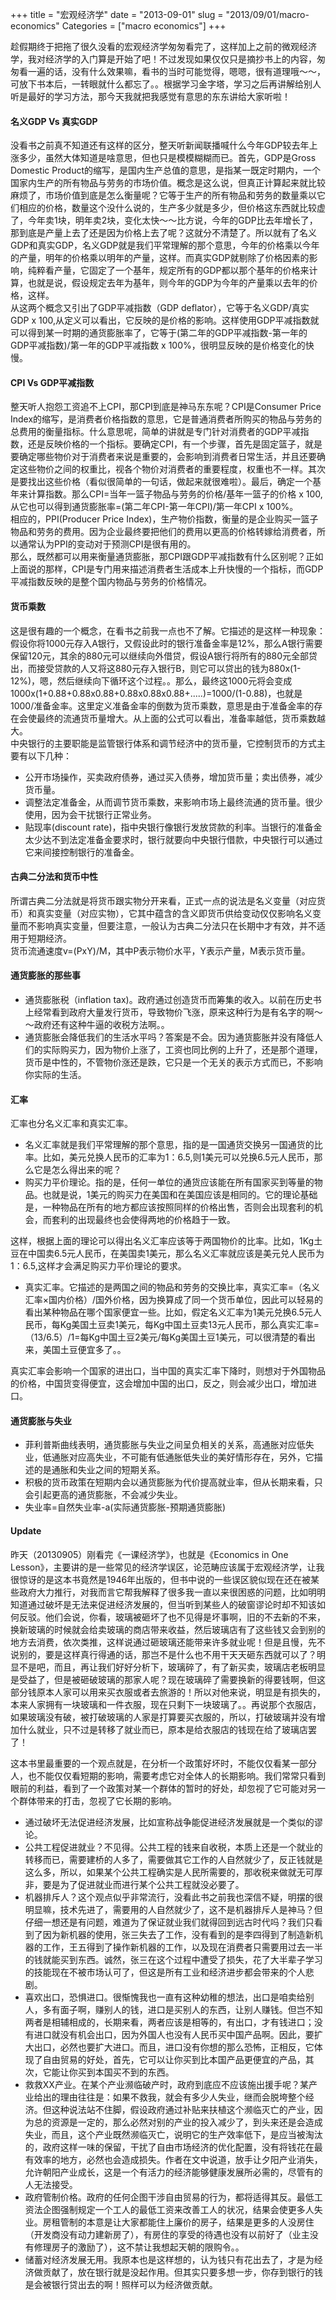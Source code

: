 +++
title = "宏观经济学"
date = "2013-09-01"
slug = "2013/09/01/macro-economics"
Categories = ["macro economics"]
+++

趁假期终于把拖了很久没看的宏观经济学匆匆看完了，这样加上之前的微观经济学，我对经济学的入门算是开始了吧！不过发现如果仅仅只是摘抄书上的内容，匆匆看一遍的话，没有什么效果嘛，看书的当时可能觉得，嗯嗯，很有道理哦～～，可放下书本后，一转眼就什么都忘了。。根据学习金字塔，学习之后再讲解给别人听是最好的学习方法，那今天我就把我感觉有意思的东东讲给大家听啦！

#### 名义GDP Vs 真实GDP

没看书之前真不知道还有这样的区分，整天听新闻联播喊什么今年GDP较去年上涨多少，虽然大体知道是啥意思，但也只是模模糊糊而已。首先，GDP是Gross Domestic Product的缩写，是国内生产总值的意思，是指某一既定时期内，一个国家内生产的所有物品与劳务的市场价值。概念是这么说，但真正计算起来就比较麻烦了，市场价值到底是怎么衡量呢？它等于生产的所有物品和劳务的数量乘以它们相应的价格，数量这个没什么说的，生产多少就是多少，但价格这东西就比较虚了，今年卖1块，明年卖2块，变化太快～～比方说，今年的GDP比去年增长了，那到底是产量上去了还是因为价格上去了呢？这就分不清楚了。所以就有了名义GDP和真实GDP，名义GDP就是我们平常理解的那个意思，今年的价格乘以今年的产量，明年的价格乘以明年的产量，这样。而真实GDP就剔除了价格因素的影响，纯粹看产量，它固定了一个基年，规定所有的GDP都以那个基年的价格来计算，也就是说，假设规定去年为基年，则今年的GDP为今年的产量乘以去年的价格，这样。    
从这两个概念又引出了GDP平减指数（GDP deflator），它等于名义GDP/真实GDP x 100,从定义可以看出，它反映的是价格的影响。这样使用GDP平减指数就可以得到某一时期的通货膨胀率了，它等于(第二年的GDP平减指数-第一年的GDP平减指数)/第一年的GDP平减指数 x 100%，很明显反映的是价格变化的快慢。

#### CPI Vs GDP平减指数

整天听人抱怨工资追不上CPI，那CPI到底是神马东东呢？CPI是Consumer Price Index的缩写，是消费者价格指数的意思，它是普通消费者所购买的物品与劳务的总费用的衡量指标。什么意思呢，简单的讲就是专门针对消费者的GDP平减指数，还是反映价格的一个指标。要确定CPI，有一个步骤，首先是固定篮子，就是要确定哪些物价对于消费者来说是重要的，会影响到消费者日常生活，并且还要确定这些物价之间的权重比，视各个物价对消费者的重要程度，权重也不一样。其次是要找出这些价格（看似很简单的一句话，做起来就很难啦）。最后，确定一个基年来计算指数。那么CPI=当年一篮子物品与劳务的价格/基年一篮子的价格 x 100,从它也可以得到通货膨胀率=(第二年CPI-第一年CPI)/第一年CPI x 100%。    
相应的，PPI(Producer Price Index)，生产物价指数，衡量的是企业购买一篮子物品和劳务的费用。因为企业最终要把他们的费用以更高的价格转嫁给消费者，所以通常认为PPI的变动对于预测CPI是很有用的。    
那么，既然都可以用来衡量通货膨胀，那CPI跟GDP平减指数有什么区别呢？正如上面说的那样，CPI是专门用来描述消费者生活成本上升快慢的一个指标，而GDP平减指数反映的是整个国内物品与劳务的价格情况。

#### 货币乘数

这是很有趣的一个概念，在看书之前我一点也不了解。它描述的是这样一种现象：假设你将1000元存入A银行，又假设此时的银行准备金率是12%，那么A银行需要保留120元，其余的880元可以继续向外借贷，假设A银行将所有的880元全部贷出，而接受贷款的人又将这880元存入银行B，则它可以贷出的钱为880x(1-12%)，嗯，然后继续向下循环这个过程。。那么，最终这1000元将会变成1000x(1+0.88+0.88x0.88+0.88x0.88x0.88+.....)=1000/(1-0.88)，也就是1000/准备金率。这里定义准备金率的倒数为货币乘数，意思是由于准备金率的存在会使最终的流通货币量增大。从上面的公式可以看出，准备率越低，货币乘数越大。    
中央银行的主要职能是监管银行体系和调节经济中的货币量，它控制货币的方式主要有以下几种：

- 公开市场操作，买卖政府债券，通过买入债券，增加货币量；卖出债券，减少货币量。
- 调整法定准备金，从而调节货币乘数，来影响市场上最终流通的货币量。很少使用，因为会干扰银行正常业务。
- 贴现率(discount rate)，指中央银行像银行发放贷款的利率。当银行的准备金太少达不到法定准备金要求时，银行就要向中央银行借款，中央银行可以通过它来间接控制银行的准备金。

#### 古典二分法和货币中性

所谓古典二分法就是将货币跟实物分开来看，正式一点的说法是名义变量（对应货币）和真实变量（对应实物），它其中蕴含的含义即货币供给变动仅仅影响名义变量而不影响真实变量，但要注意，一般认为古典二分法只在长期中才有效，并不适用于短期经济。    
货币流通速度v=(PxY)/M，其中P表示物价水平，Y表示产量，M表示货币量。

#### 通货膨胀的那些事

- 通货膨胀税（inflation tax)。政府通过创造货币而筹集的收入。以前在历史书上经常看到政府大量发行货币，导致物价飞涨，原来这种行为是有名字的啊～～政府还有这种牛逼的收税方法啊。。
- 通货膨胀会降低我们的生活水平吗？答案是不会。因为通货膨胀并没有降低人们的实际购买力，因为物价上涨了，工资也同比例的上升了，还是那个道理，货币是中性的，不管物价涨还是跌，它只是一个无关的表示方式而已，不影响你实际的生活。

#### 汇率

汇率也分名义汇率和真实汇率。    

- 名义汇率就是我们平常理解的那个意思，指的是一国通货交换另一国通货的比率。比如，美元兑换人民币的汇率为1：6.5,则1美元可以兑换6.5元人民币，那么它是怎么得出来的呢？
- 购买力平价理论。指的是，任何一单位的通货应该能在所有国家买到等量的物品。也就是说，1美元的购买力在美国和在美国应该是相同的。它的理论基础是，一种物品在所有的地方都应该按照同样的价格出售，否则会出现套利的机会，而套利的出现最终也会使得两地的价格趋于一致。

这样，根据上面的理论可以得出名义汇率应该等于两国物价的比率。比如，1Kg土豆在中国卖6.5元人民币，在美国卖1美元，那么名义汇率就应该是美元兑人民币为1：6.5,这样才会满足购买力平价理论的要求。    

- 真实汇率。它描述的是两国之间的物品和劳务的交换比率，真实汇率=（名义汇率×国内价格）/国外价格，因为换算成了同一个货币单位，因此可以轻易的看出某种物品在哪个国家便宜一些。比如，假定名义汇率为1美元兑换6.5元人民币，每Kg美国土豆卖1美元，每Kg中国土豆卖13元人民币，那么真实汇率=（13/6.5）/1=每Kg中国土豆2美元/每Kg美国土豆1美元，可以很清楚的看出来，美国土豆便宜多了。。    

真实汇率会影响一个国家的进出口，当中国的真实汇率下降时，则想对于外国物品的价格，中国货变得便宜，这会增加中国的出口，反之，则会减少出口，增加进口。

#### 通货膨胀与失业

- 菲利普斯曲线表明，通货膨胀与失业之间呈负相关的关系，高通胀对应低失业，低通胀对应高失业，不可能有低通胀低失业的美好情形存在，另外，它描述的是通胀和失业之间的短期关系。
- 积极的货币政策在短期内会以通货膨胀为代价提高就业率，但从长期来看，只会引起更高的通货膨胀，不会减少失业。
- 失业率=自然失业率-a(实际通货膨胀-预期通货膨胀)

#### Update

昨天（20130905）刚看完《一课经济学》，也就是《Economics in One Lesson》，主要讲的是一些常见的经济学误区，论范畴应该属于宏观经济学，让我很惊讶的是这本书竟然是1946年出版的，但书中说的一些误区貌似现在还在被某些政府大力推行，对我而言它帮我解释了很多我一直以来很困惑的问题，比如明明知道通过破坏是无法来促进经济发展的，但当听到某些人的破窗谬论时却不知该如何反驳。他们会说，你看，玻璃被砸坏了也不见得是坏事啊，旧的不去新的不来，换新玻璃的时候就会给卖玻璃的商店带来收益，然后玻璃店有了这些钱又会到别的地方去消费，依次类推，这样说通过砸玻璃还能带来许多就业呢！但是且慢，先不说别的，要是这样真行得通的话，那岂不是什么也不用干天天砸东西就可以了？明显不是吧，而且，再让我们好好分析下，玻璃碎了，有了新买卖，玻璃店老板明显是受益了，但是被砸破玻璃的那家人呢？现在玻璃碎了需要换新的得要钱啊，但这部分钱原本人家可以用来买衣服或者去旅游的！所以对他来说，明显是有损失的，本来人家拥有一块玻璃和一件衣服，现在只剩下一块玻璃了。。再说那个衣服店，如果玻璃没有破，被打破玻璃的人家是打算要买衣服的，所以，打破玻璃并没有增加什么就业，只不过是转移了就业而已，原本是给衣服店的钱现在给了玻璃店罢了！    

这本书里最重要的一个观点就是，在分析一个政策好坏时，不能仅仅看某一部分人，也不能仅仅看短期的影响，需要考虑它对全体人的长期影响。我们常常只看到眼前的利益，看到了一个政策对某一个群体的暂时的好处，却忽视了它可能对另一个群体带来的打击，忽视了它长期的影响。

- 通过破坏无法促进经济发展，比如宣称战争能促进经济发展就是一个类似的谬论。
- 公共工程促进就业？不见得。公共工程的钱来自收税，本质上还是一个就业的转移而已，需要建桥的人多了，需要做其它工作的人自然就少了，反正钱就是这么多，所以，如果某个公共工程确实是人民所需要的，那收税来做就无可厚非，要是为了促进就业而进行某个公共工程就没必要了。
- 机器排斥人？这个观点似乎非常流行，没看此书之前我也深信不疑，明摆的很明显嘛，技术先进了，需要用的人自然就少了，这不是机器排斥人是神马？但仔细一想还是有问题，难道为了保证就业我们就得回到远古时代吗？我们只看到了因为新机器的使用，张三失去了工作，没有看到的是李四得到了制造新机器的工作，王五得到了操作新机器的工作，以及现在消费者只需要用过去一半的钱就能买到东西。诚然，张三在这个过程中遭受了损失，花了大半辈子学习的技能现在不被市场认可了，但这是所有工业和经济进步都会带来的个人悲剧。
- 喜欢出口，恐惧进口。很惭愧我也一直有这种幼稚的想法，出口是咱卖给别人，多有面子啊，赚别人的钱，进口是买别人的东西，让别人赚钱。但岂不知两者是相辅相成的，长期来看，两者应该是相等的，有出口，才有钱进口；没有进口就没有机会出口，因为外国人也没有人民币买中国产品啊。因此，要扩大出口，必然也要扩大进口。而且，进口没有你想的那么恐怖，正相反，它体现了自由贸易的好处，首先，它可以让你买到比本国产品更便宜的产品，其次，它能让你买到本国买不到的东西。
- 救救XX产业。在某个产业濒临破产时，政府到底应不应该施出援手呢？某产业给出的理由往往是：如果不救我，就会有多少人失业，继而会脱垮整个经济。但这种说法站不住脚，假设政府通过补贴来扶植这个濒临灭亡的产业，因为总的资源是一定的，那么必然对别的产业的投入减少了，到头来还是会造成失业，而且，这个产业既然濒临灭亡，说明它的生产效率低下，是应当被淘汰的，政府这样一味的保留，干扰了自由市场经济的优化配置，没有将钱花在最有效率的地方，必然也会造成损失。作者在文中说道，放手让夕阳产业消失，允许朝阳产业成长，这是一个有活力的经济能够健康发展所必需的，尽管有的人无法接受。
- 政府管制价格。政府的任何企图干涉自由贸易的行为，都将适得其反。最低工资法企图强制规定一个工人的最低工资来改善工人的状况，结果会使更多人失业。房租管制的本意是让大家都能住上廉价的房子，结果是更多的人没房住（开发商没有动力建新房了），有房住的享受的待遇也没有以前好了（业主没有修理房子的激励了），这不禁让我想起天朝的限购令。。
- 储蓄对经济发展无用。我原本也是这样想的，认为钱只有花出去了，才是为经济做贡献了，放在银行就是没起作用。但其实只要多想一步，你存到银行的钱是会被银行贷出去的啊！照样可以为经济做贡献。
